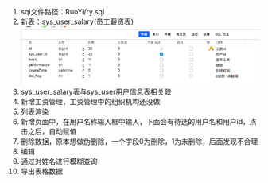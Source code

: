 1. sql文件路径：RuoYi/ry.sql
2. 新表：sys_user_salary(员工薪资表)
![binaryTree](QQ20201125-152101.png "binaryTree")
3. sys_user_salary表与sys_user用户信息表相关联
4. 新增工资管理，工资管理中的组织机构还没做
5. 列表渲染
6. 新增页面中，在用户名称输入框中输入，下面会有待选的用户名和用户id，点击之后，自动赋值
7. 删除数据，原本想做伪删除，一个字段0为删除，1为未删除，后面发现不合理
8. 编辑
9. 通过对姓名进行模糊查询
10. 导出表格数据